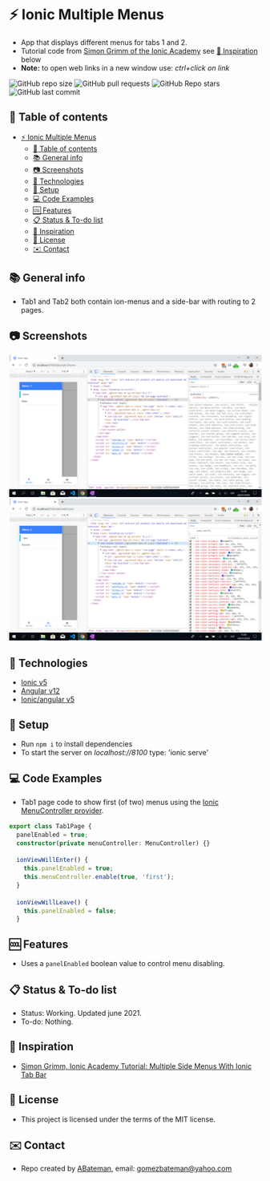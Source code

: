 # :zap: Ionic Multiple Menus

* App that displays different menus for tabs 1 and 2.
* Tutorial code from [Simon Grimm of the Ionic Academy](https://www.youtube.com/user/saimon1924) see [:clap: Inspiration](#clap-inspiration) below
* **Note:** to open web links in a new window use: _ctrl+click on link_

![GitHub repo size](https://img.shields.io/github/repo-size/AndrewJBateman/ionic-angular-multMenus?style=plastic)
![GitHub pull requests](https://img.shields.io/github/issues-pr/AndrewJBateman/ionic-angular-multMenus?style=plastic)
![GitHub Repo stars](https://img.shields.io/github/stars/AndrewJBateman/ionic-angular-multMenus?style=plastic)
![GitHub last commit](https://img.shields.io/github/last-commit/AndrewJBateman/ionic-angular-multMenus?style=plastic)

## :page_facing_up: Table of contents

* [:zap: Ionic Multiple Menus](#zap-ionic-multiple-menus)
  * [:page_facing_up: Table of contents](#page_facing_up-table-of-contents)
  * [:books: General info](#books-general-info)
  * [:camera: Screenshots](#camera-screenshots)
  * [:signal_strength: Technologies](#signal_strength-technologies)
  * [:floppy_disk: Setup](#floppy_disk-setup)
  * [:computer: Code Examples](#computer-code-examples)
  * [:cool: Features](#cool-features)
  * [:clipboard: Status & To-do list](#clipboard-status--to-do-list)
  * [:clap: Inspiration](#clap-inspiration)
  * [:file_folder: License](#file_folder-license)
  * [:envelope: Contact](#envelope-contact)

## :books: General info

* Tab1 and Tab2 both contain ion-menus and a side-bar with routing to 2 pages.

## :camera: Screenshots

![Ionic page](./img/menu1.png)
![Ionic page](./img/menu2.png)

## :signal_strength: Technologies

* [Ionic v5](https://ionicframework.com/)
* [Angular v12](https://angular.io/)
* [Ionic/angular v5](https://www.npmjs.com/package/@ionic/angular)

## :floppy_disk: Setup

* Run `npm i` to install dependencies
* To start the server on _localhost://8100_ type: 'ionic serve'

## :computer: Code Examples

* Tab1 page code to show first (of two) menus using the [Ionic MenuController provider](https://ionicframework.com/docs/v3/api/components/app/MenuController/).

```typescript
export class Tab1Page {
  panelEnabled = true;
  constructor(private menuController: MenuController) {}

  ionViewWillEnter() {
    this.panelEnabled = true;
    this.menuController.enable(true, 'first');
  }

  ionViewWillLeave() {
    this.panelEnabled = false;
  }
```

## :cool: Features

* Uses a `panelEnabled` boolean value to control menu disabling.

## :clipboard: Status & To-do list

* Status: Working. Updated june 2021.
* To-do: Nothing.

## :clap: Inspiration

* [Simon Grimm, Ionic Academy Tutorial: Multiple Side Menus With Ionic Tab Bar](https://www.youtube.com/watch?v=4VYC725VMNA)

## :file_folder: License

* This project is licensed under the terms of the MIT license.

## :envelope: Contact

* Repo created by [ABateman](https://github.com/AndrewJBateman), email: gomezbateman@yahoo.com
